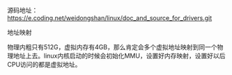 源码地址：https://e.coding.net/weidongshan/linux/doc_and_source_for_drivers.git

地址映射

物理内粗只有512G，虚拟内存有4GB，那么肯定会多个虚拟地址映射到同一个物理地址上去。linux内核启动的时候会初始化MMU，设置好内存映射，设置好以后CPU访问的都是虚拟地址。
